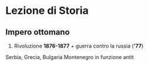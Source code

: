# Lezione di Storia

## Impero ottomano
1. Rivoluzione **1876-1877** + guerra contro la russia (**'77**)

Serbia, Grecia, Bulgaria  Montenegro in funzione antit
<!--stackedit_data:
eyJoaXN0b3J5IjpbMjc5ODA3NDU1XX0=
-->